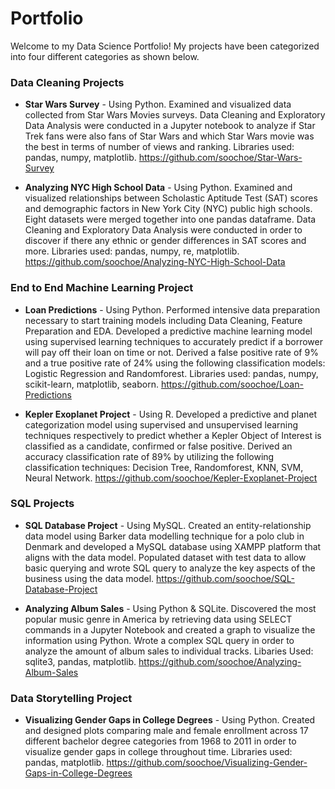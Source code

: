 # Portfolio
Welcome to my Data Science Portfolio! My projects have been categorized into four different categories as shown below.

### __Data Cleaning Projects__
- **Star Wars Survey** - Using Python. Examined and visualized data collected from Star Wars Movies surveys. Data Cleaning and Exploratory Data Analysis were conducted in a Jupyter notebook to analyze if Star Trek fans were also fans of Star Wars and which Star Wars movie was the best in terms of number of views and ranking. Libraries used: pandas, numpy, matplotlib. https://github.com/soochoe/Star-Wars-Survey

- **Analyzing NYC High School Data** - Using Python. Examined and visualized relationships between Scholastic Aptitude Test (SAT) scores and demographic factors in New York City (NYC) public high schools. Eight datasets were merged together into one pandas dataframe. Data Cleaning and Exploratory Data Analysis were conducted in order to discover if there any ethnic or gender differences in SAT scores and more. Libraries used: pandas, numpy, re, matplotlib. https://github.com/soochoe/Analyzing-NYC-High-School-Data

### __End to End Machine Learning Project__
- **Loan Predictions** - Using Python. Performed intensive data preparation necessary to start training models including Data Cleaning, Feature Preparation and EDA. Developed a predictive machine learning model using supervised learning techniques to accurately predict if a borrower will pay off their loan on time or not. Derived a false positive rate of 9% and a true positive rate of 24% using the following classification models: Logistic Regression and Randomforest. Libraries used: pandas, numpy, scikit-learn, matplotlib, seaborn. https://github.com/soochoe/Loan-Predictions

- **Kepler Exoplanet Project** - Using R. Developed a predictive and planet categorization model using supervised and
unsupervised learning techniques respectively to predict whether a Kepler Object of Interest is classified as a candidate, confirmed or false positive. Derived an accuracy classification rate of 89% by utilizing the following classification techniques: Decision Tree, Randomforest, KNN, SVM, Neural Network. https://github.com/soochoe/Kepler-Exoplanet-Project

### __SQL Projects__
- **SQL Database Project** - Using MySQL. Created an entity-relationship data model using Barker data modelling technique for
a polo club in Denmark and developed a MySQL database using XAMPP platform that aligns with the data model. Populated dataset with test data to allow basic querying and wrote SQL query to analyze the key aspects of the business using the data model.
 https://github.com/soochoe/SQL-Database-Project

- **Analyzing Album Sales** - Using Python & SQLite. Discovered the most popular music genre in America by retrieving data using SELECT commands in a Jupyter Notebook and created a graph to visualize the information using Python. Wrote a complex SQL query in order to analyze the amount of album sales to individual tracks. Libaries Used: sqlite3, pandas, matplotlib. https://github.com/soochoe/Analyzing-Album-Sales

### __Data Storytelling Project__
- **Visualizing Gender Gaps in College Degrees** - Using Python. Created and designed plots comparing male and female enrollment across 17 different bachelor degree categories from 1968 to 2011 in order to visualize gender gaps in college throughout time. Libraries used: pandas, matplotlib. https://github.com/soochoe/Visualizing-Gender-Gaps-in-College-Degrees
